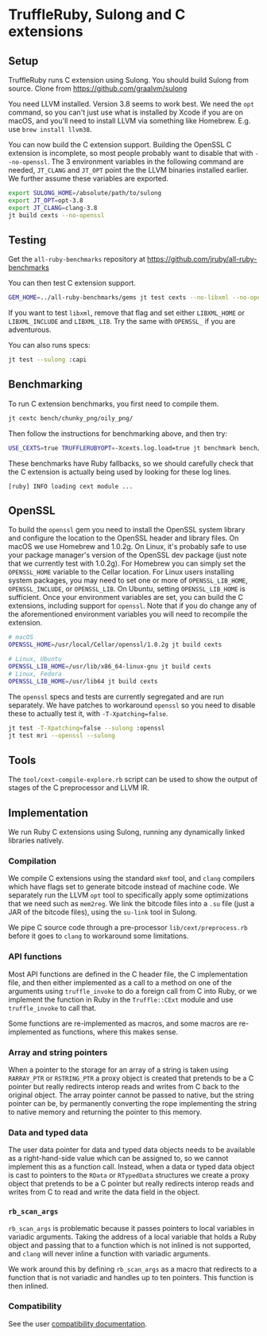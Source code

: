 # TruffleRuby, Sulong and C extensions

## Setup

TruffleRuby runs C extension using Sulong. You should build Sulong from source.
Clone from https://github.com/graalvm/sulong

You need LLVM installed. Version 3.8 seems to work best. We need the `opt`
command, so you can't just use what is installed by Xcode if you are on macOS,
and you'll need to install LLVM via something like Homebrew. E.g. use
`brew install llvm38`.

You can now build the C extension support. Building the OpenSSL C extension is
incomplete, so most people probably want to disable that with `--no-openssl`.
The 3 environment variables in the following command are needed, `JT_CLANG` and
`JT_OPT` point the the LLVM binaries installed earlier.
We further assume these variables are exported.

```bash
export SULONG_HOME=/absolute/path/to/sulong
export JT_OPT=opt-3.8
export JT_CLANG=clang-3.8
jt build cexts --no-openssl
```

## Testing

Get the `all-ruby-benchmarks` repository at
https://github.com/jruby/all-ruby-benchmarks

You can then test C extension support.

```bash
GEM_HOME=../all-ruby-benchmarks/gems jt test cexts --no-libxml --no-openssl
```

If you want to test `libxml`, remove that flag and set either `LIBXML_HOME` or
`LIBXML_INCLUDE` and `LIBXML_LIB`. Try the same with `OPENSSL_` if you are
adventurous.

You can also runs specs:

```bash
jt test --sulong :capi
```

## Benchmarking

To run C extension benchmarks, you first need to compile them.

```bash
jt cextc bench/chunky_png/oily_png/
```

Then follow the instructions for benchmarking above, and then try:

```bash
USE_CEXTS=true TRUFFLERUBYOPT=-Xcexts.log.load=true jt benchmark bench/chunky_png/chunky-color-r.rb --simple
```

These benchmarks have Ruby fallbacks, so we should carefully check that the
C extension is actually being used by looking for these log lines.

```
[ruby] INFO loading cext module ...
```

## OpenSSL

To build the `openssl` gem you need to install the OpenSSL system library and configure the
location to the OpenSSL header and library files. On macOS we use Homebrew and 1.0.2g.
On Linux, it's probably safe to use your package manager's version of the OpenSSL dev package
(just note that we currently test with 1.0.2g).
For Homebrew you can simply set the `OPENSSL_HOME` variable to the Cellar location.
For Linux users installing system packages, you may need
to set one or more of `OPENSSL_LIB_HOME`, `OPENSSL_INCLUDE`, or `OPENSSL_LIB`.
On Ubuntu, setting `OPENSSL_LIB_HOME` is sufficient.
Once your environment variables are set, you can build the C extensions, including support for `openssl`.
Note that if you do change any of the aforementioned environment variables you will need to recompile the extension.

```bash
# macOS
OPENSSL_HOME=/usr/local/Cellar/openssl/1.0.2g jt build cexts

# Linux, Ubuntu
OPENSSL_LIB_HOME=/usr/lib/x86_64-linux-gnu jt build cexts
# Linux, Fedora
OPENSSL_LIB_HOME=/usr/lib64 jt build cexts
```

The `openssl` specs and tests are currently segregated and are run separately.
We have patches to workaround `openssl` so you need to disable these to
actually test it, with `-T-Xpatching=false`.

```bash
jt test -T-Xpatching=false --sulong :openssl
jt test mri --openssl --sulong
```

## Tools

The `tool/cext-compile-explore.rb` script can be used to show the output of
stages of the C preprocessor and LLVM IR.

## Implementation

We run Ruby C extensions using Sulong, running any dynamically linked libraries
natively.

### Compilation

We compile C extensions using the standard `mkmf` tool, and `clang` compilers
which have flags set to generate bitcode instead of machine code. We separately
run the LLVM `opt` tool to specifically apply some optimizations that we need
such as `mem2reg`. We link the bitcode files into a `.su` file (just a JAR of
the bitcode files), using the `su-link` tool in Sulong.

We pipe C source code through a pre-processor `lib/cext/preprocess.rb` before it
goes to `clang` to workaround some limitations.

### API functions

Most API functions are defined in the C header file, the C implementation file,
and then either implemented as a call to a method on one of the arguments using
`truffle_invoke` to do a foreign call from C into Ruby, or we implement the
function in Ruby in the `Truffle::CExt` module and use `truffle_invoke` to call
that.

Some functions are re-implemented as macros, and some macros are re-implemented
as functions, where this makes sense.

### Array and string pointers

When a pointer to the storage for an array of a string is taken using
`RARRAY_PTR` or `RSTRING_PTR` a proxy object is created that pretends to be a C
pointer but really redirects interop reads and writes from C back to the
original object. The array pointer cannot be passed to native, but the string
pointer can be, by permanently converting the rope implementing the string to
native memory and returning the pointer to this memory.

### Data and typed data

The user data pointer for data and typed data objects needs to be available as a
right-hand-side value which can be assigned to, so we cannot implement this as a
function call. Instead, when a data or typed data object is cast to pointers to
the `RData` or `RTypedData` structures we create a proxy object that pretends to
be a C pointer but really redirects interop reads and writes from C to read and
write the data field in the object.

### `rb_scan_args`

`rb_scan_args` is problematic because it passes pointers to local variables in
variadic arguments. Taking the address of a local variable that holds a Ruby
object and passing that to a function which is not inlined is not supported, and
`clang` will never inline a function with variadic arguments.

We work around this by defining `rb_scan_args` as a macro that redirects to a
function that is not variadic and handles up to ten pointers. This function is
then inlined.

### Compatibility

See the user [compatibility documentation](../user/compatibility.md).
